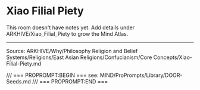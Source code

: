 # Xiao Filial Piety

This room doesn't have notes yet. Add details under ARKHIVE/Xiao_Filial_Piety to grow the Mind Atlas.

---
Source: ARKHIVE/Why/Philosophy Religion and Belief Systems/Religions/East Asian Religions/Confucianism/Core Concepts/Xiao-Filial-Piety.md

/// === PROPROMPT:BEGIN ===
see: MIND/ProPrompts/Library/DOOR-Seeds.md
/// === PROPROMPT:END ===
